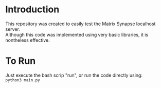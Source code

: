 # Introduction
This repository was created to easily test the Matrix Synapse localhost server.\
Although this code was implemented using very basic libraries, it is nontheless effective.

# To Run
Just execute the bash scrip "run", or run the code directly using:\
```python3 main.py```
